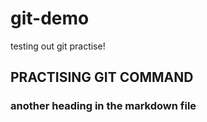 # git-demo
testing out git practise!

## PRACTISING GIT COMMAND

### another heading in the markdown file